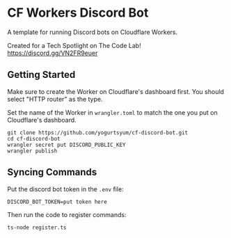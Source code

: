 # CF Workers Discord Bot
A template for running Discord bots on Cloudflare Workers.

Created for a Tech Spotlight on The Code Lab! https://discord.gg/VN2FR9euer

## Getting Started
Make sure to create the Worker on Cloudflare's dashboard first. You should select "HTTP router" as the type.

Set the name of the Worker in `wrangler.toml` to match the one you put on Cloudflare's dashboard.

```
git clone https://github.com/yogurtsyum/cf-discord-bot.git
cd cf-discord-bot
wrangler secret put DISCORD_PUBLIC_KEY
wrangler publish
```

## Syncing Commands
Put the discord bot token in the `.env` file:
```
DISCORD_BOT_TOKEN=put token here
```
Then run the code to register commands:
```
ts-node register.ts
```
